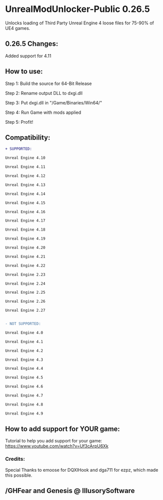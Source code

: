# UnrealModUnlocker-Public 0.26.5
Unlocks loading of Third Party Unreal Engine 4 loose files for 75-90% of UE4 games.

## 0.26.5 Changes:

Added support for 4.11


## How to use:
Step 1: Build the source for 64-Bit Release

Step 2: Rename output DLL to dxgi.dll

Step 3: Put dxgi.dll in "/Game/Binaries/Win64/"

Step 4: Run Game with mods applied

Step 5: Profit!



## Compatibility:

```diff
+ SUPPORTED:

Unreal Engine 4.10

Unreal Engine 4.11

Unreal Engine 4.12

Unreal Engine 4.13

Unreal Engine 4.14

Unreal Engine 4.15

Unreal Engine 4.16

Unreal Engine 4.17

Unreal Engine 4.18

Unreal Engine 4.19

Unreal Engine 4.20

Unreal Engine 4.21

Unreal Engine 4.22

Unreal Engine 2.23

Unreal Engine 2.24

Unreal Engine 2.25

Unreal Engine 2.26

Unreal Engine 2.27


- NOT SUPPORTED:

Unreal Engine 4.0

Unreal Engine 4.1

Unreal Engine 4.2

Unreal Engine 4.3

Unreal Engine 4.4

Unreal Engine 4.5

Unreal Engine 4.6

Unreal Engine 4.7

Unreal Engine 4.8

Unreal Engine 4.9

```


## How to add support for YOUR game:
Tutorial to help you add support for your game: https://www.youtube.com/watch?v=Uf3cArpU6Xk



### Credits:
Special Thanks to emoose for DQXIHook and dga711 for ezpz, which made this possible.


## /GHFear and Genesis @ IllusorySoftware
